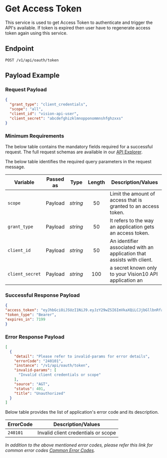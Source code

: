 # Get Access Token

This service is used to get Access Token to authenticate and trigger the API's available. If token is expired then user have to regenerate access token again using this service.

## Endpoint

`POST /v1/api/oauth/token`

## Payload Example

### Request Payload

```json
{
  "grant_type": "client_credentials",
  "scope": "all",
  "client_id": "vision-api-user",
  "client_secret": "abcdefghizklmnopponommnshfghzxxs"
}
```

### Minimum Requirements

The below table contains the mandatory fields required for a successful request. The full request schemas are available in our [API Explorer](../api/?type=post&path=/v1/api/oauth/token).

The below table identifies the required query parameters in the request message.

| Variable | Passed as | Type | Length | Description/Values |
| -------- | :-------: | :--: | :------------: | ------------------ |
| `scope` | Payload | *string* | 50 | Limit the amount of access that is granted to an access token. |
| `grant_type` | Payload | *string* | 50 | It refers to the way an application gets an access token. |
| `client_id` | Payload | *string* | 50 | An identifier associated with an application that assists with client. |
| `client_secret` | Payload | *string* | 100 | a secret known only to your Vision10 API application an

### Successful Response Payload

```json
{
"access_token": "eyJhbGciOiJSUzI1NiJ9.eyJzY29wZSI6ImVkaXQiLCJjbGllbnRfaWQiOiJQT0NfTkFCX0RldiIsImZpcnN0VmlzaW9uSWQiOiIwMDAwMEFVTkFCIiwiZXhwIjoxNzUwMzkyMDAwfQ.uWiSQfLLzfDYuSmPwmLa1fVx6Vyw8Rtphv49uo_2EbfoJYzppHNscar8NWNEp4sXHdxbrEmftu_JJ3oTLD8AtbNgQh9ej8lUEvfA8vbYM3ucXuOC1NWxZPD7tDiwQ6kLypsYgbOhBMQ_U7Icobbh2I9o1Zit8F9xT7J70e3ZLJqtqTWC1WDd0WmOG672KpU_tc2eMtUvLYqrMKjRr2KuD-e73fc27zdYpeL9GElVlo1WKbrHOvsdolr92mvhHBf_etnQ5Pb_X_x533-DiT1piCkjBTqZqgd6cdV2ItdPVAz8CfwmjS6TJR95B3Ys9Xp3tdI5UwP3NmkaYRqP5_R02Q",
"token_type": "Bearer",
"expires_in": 7199
}
```

### Error Response Payload

```json
[
  {
    "detail": "Please refer to invalid-params for error details",
    "errorCode": "240101",
    "instance": "/v1/api/oauth/token",
    "invalid-params": [
      "Invalid client credentials or scope"
    ],
    "source": "AGT",
    "status": 401,
    "title": "Unauthorized"
  }
]
```

Below table provides the list of application's error code and its description.

| ErrorCode |  Description/Values |
| --------  | ------------------ |
|`240101` | Invalid client credentials or scope|  


*In addition to the above mentioned error codes, please refer this link for common error codes [Common Error Codes](?path=docs/Common_Error_Code.md).*